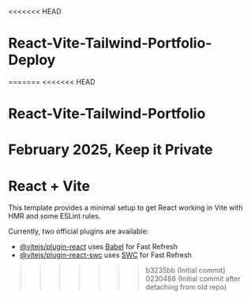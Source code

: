 <<<<<<< HEAD
# React-Vite-Tailwind-Portfolio-Deploy
=======
<<<<<<< HEAD
# React-Vite-Tailwind-Portfolio
February 2025, Keep it Private
=======
# React + Vite

This template provides a minimal setup to get React working in Vite with HMR and some ESLint rules.

Currently, two official plugins are available:

- [@vitejs/plugin-react](https://github.com/vitejs/vite-plugin-react/blob/main/packages/plugin-react/README.md) uses [Babel](https://babeljs.io/) for Fast Refresh
- [@vitejs/plugin-react-swc](https://github.com/vitejs/vite-plugin-react-swc) uses [SWC](https://swc.rs/) for Fast Refresh
>>>>>>> b3235bb (Initial commit)
>>>>>>> 0230486 (Initial commit after detaching from old repo)
